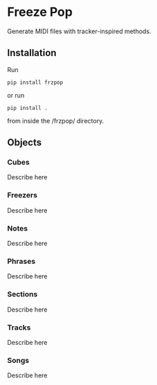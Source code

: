 # Freeze Pop
Generate MIDI files with tracker-inspired methods.

## Installation

Run
```
pip install frzpop
```
or run
```
pip install .
```
from inside the /frzpop/ directory.

## Objects

### Cubes
Describe here

### Freezers
Describe here

### Notes
Describe here

### Phrases
Describe here

### Sections
Describe here

### Tracks
Describe here

### Songs
Describe here
